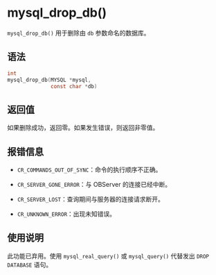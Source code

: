 mysql_drop_db() 
====================================

`mysql_drop_db()` 用于删除由 `db` 参数命名的数据库。

语法 
-----------------------

```c
int
mysql_drop_db(MYSQL *mysql,
              const char *db)
```



返回值 
------------------------

如果删除成功，返回零。如果发生错误，则返回非零值。

报错信息 
-------------------------

* `CR_COMMANDS_OUT_OF_SYNC`：命令的执行顺序不正确。

  

* `CR_SERVER_GONE_ERROR`：与 OBServer 的连接已经中断。

  

* `CR_SERVER_LOST`：查询期间与服务器的连接请求断开。

  

* `CR_UNKNOWN_ERROR`：出现未知错误。

  




使用说明 
-------------------------

此功能已弃用。使用 `mysql_real_query()` 或 `mysql_query()` 代替发出 `DROP DATABASE` 语句。

